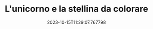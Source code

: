 ---
layout: pagina-da-colorare
tags : unicornidacolorare
title: L'unicorno e la stellina da colorare
date: 2023-10-15T11:29:07.767798
metatitle: La missione dell'unicorno Arcobaleno per salvare il regno magico
description: Racconto di fantasia su un coraggioso unicorno, Arcobaleno, che con l'aiuto di elfi e fate intraprende un'avventura per sconfiggere uno stregone malvagio e riportare gli unicorni nel regno.
image: /assets/images/l'unicorno-e-la-stellina.png


---